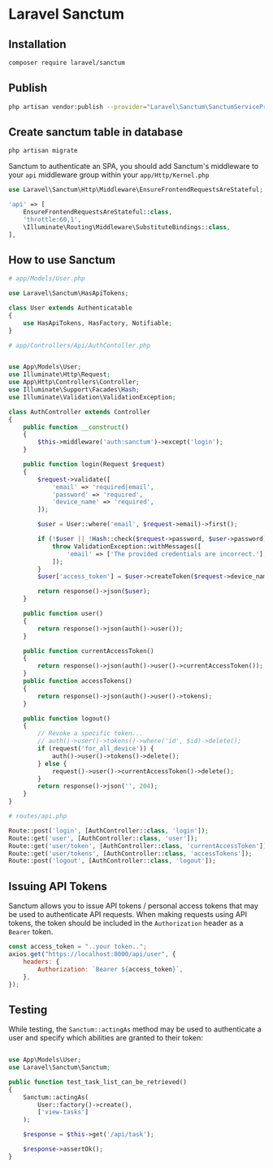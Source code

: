 # Laravel Sanctum

## Installation

```bash
composer require laravel/sanctum
```

## Publish

```bash
php artisan vendor:publish --provider="Laravel\Sanctum\SanctumServiceProvider"
```

## Create sanctum table in database

```bash
php artisan migrate
```

Sanctum to authenticate an SPA, you should add Sanctum's middleware to your `api` middleware group within your `app/Http/Kernel.php`

```php
use Laravel\Sanctum\Http\Middleware\EnsureFrontendRequestsAreStateful;

'api' => [
    EnsureFrontendRequestsAreStateful::class,
    'throttle:60,1',
    \Illuminate\Routing\Middleware\SubstituteBindings::class,
],
```

## How to use Sanctum

```php
# app/Models/User.php

use Laravel\Sanctum\HasApiTokens;

class User extends Authenticatable
{
    use HasApiTokens, HasFactory, Notifiable;
}
```

```php
# app/Controllers/Api/AuthContoller.php


use App\Models\User;
use Illuminate\Http\Request;
use App\Http\Controllers\Controller;
use Illuminate\Support\Facades\Hash;
use Illuminate\Validation\ValidationException;

class AuthController extends Controller
{
    public function __construct()
    {
        $this->middleware('auth:sanctum')->except('login');
    }

    public function login(Request $request)
    {
        $request->validate([
            'email' => 'required|email',
            'password' => 'required',
            'device_name' => 'required',
        ]);

        $user = User::where('email', $request->email)->first();

        if (!$user || !Hash::check($request->password, $user->password)) {
            throw ValidationException::withMessages([
                'email' => ['The provided credentials are incorrect.'],
            ]);
        }
        $user['access_token'] = $user->createToken($request->device_name)->plainTextToken;

        return response()->json($user);
    }

    public function user()
    {
        return response()->json(auth()->user());
    }

    public function currentAccessToken()
    {
        return response()->json(auth()->user()->currentAccessToken());
    }
    public function accessTokens()
    {
        return response()->json(auth()->user()->tokens);
    }

    public function logout()
    {
        // Revoke a specific token...
        // auth()->user()->tokens()->where('id', $id)->delete();
        if (request('for_all_device')) {
            auth()->user()->tokens()->delete();
        } else {
            request()->user()->currentAccessToken()->delete();
        }
        return response()->json('', 204);
    }
}

```

```php
# routes/api.php

Route::post('login', [AuthController::class, 'login']);
Route::get('user', [AuthController::class, 'user']);
Route::get('user/token', [AuthController::class, 'currentAccessToken']);
Route::get('user/tokens', [AuthController::class, 'accessTokens']);
Route::post('logout', [AuthController::class, 'logout']);
```

## Issuing API Tokens

Sanctum allows you to issue API tokens / personal access tokens that may be used to authenticate API requests. When making requests using API tokens, the token should be included in the `Authorization` header as a `Bearer` token.

```javascript
const access_token = "..your token..";
axios.get("https://localhost:8000/api/user", {
    headers: {
        Authorization: `Bearer ${access_token}`,
    },
});
```

## Testing

While testing, the `Sanctum::actingAs` method may be used to authenticate a user and specify which abilities are granted to their token:

```php

use App\Models\User;
use Laravel\Sanctum\Sanctum;

public function test_task_list_can_be_retrieved()
{
    Sanctum::actingAs(
        User::factory()->create(),
        ['view-tasks']
    );

    $response = $this->get('/api/task');

    $response->assertOk();
}
```
